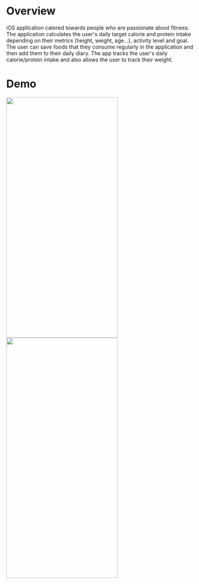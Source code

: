 # Overview
iOS application catered towards people who are passionate about fitness. The application calculates the user's daily target calorie and protein intake depending on their metrics (height, weight, age...), activity level and goal. The user can save foods that they consume regularly in the application and then add them to their daily diary. The app tracks the user's daily calorie/protein intake and also allows the user to track their weight. 

# Demo

<img src="https://user-images.githubusercontent.com/90746623/181309022-33b6cdc0-93cd-4495-a64a-068fe80a988d.gif" width="296" height="640" padding="500"/>      <img src="https://user-images.githubusercontent.com/90746623/182955646-35ae1839-ca1e-4170-81c8-27954fe8c835.PNG" width="296" height="640"/>


